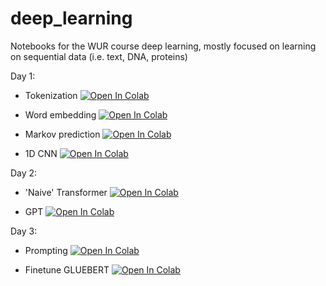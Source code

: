 # deep_learning

Notebooks for the WUR course deep learning, mostly focused on learning on sequential data (i.e. text, DNA, proteins)

Day 1:
 
- Tokenization <a target="_blank" href="https://colab.research.google.com/github/holmrenser/deep_learning/blob/main/W3D4_tokenization.ipynb">
  <img src="https://colab.research.google.com/assets/colab-badge.svg" alt="Open In Colab"/>
</a>

- Word embedding <a target="_blank" href="https://colab.research.google.com/github/holmrenser/deep_learning/blob/main/W3D4_word_embeddings.ipynb">
  <img src="https://colab.research.google.com/assets/colab-badge.svg" alt="Open In Colab"/>
</a>

- Markov prediction <a target="_blank" href="https://colab.research.google.com/github/holmrenser/deep_learning/blob/main/W3D4_markov_prediction.ipynb">
  <img src="https://colab.research.google.com/assets/colab-badge.svg" alt="Open In Colab"/>
</a>

- 1D CNN <a target="_blank" href="https://colab.research.google.com/github/holmrenser/deep_learning/blob/main/W3D4_cnn1d.ipynb">
  <img src="https://colab.research.google.com/assets/colab-badge.svg" alt="Open In Colab"/>
</a>



Day 2:

- 'Naive' Transformer <a target="_blank" href="https://colab.research.google.com/github/holmrenser/deep_learning/blob/main/W4D1_naive_transformer.ipynb">
  <img src="https://colab.research.google.com/assets/colab-badge.svg" alt="Open In Colab"/>
</a>

- GPT <a target="_blank" href="https://colab.research.google.com/github/holmrenser/deep_learning/blob/main/W4D1_GPT.ipynb">
  <img src="https://colab.research.google.com/assets/colab-badge.svg" alt="Open In Colab"/>
</a>

Day 3:

- Prompting <a target="_blank" href="https://colab.research.google.com/github/holmrenser/deep_learning/blob/main/W3D2_prompting.ipynb">
  <img src="https://colab.research.google.com/assets/colab-badge.svg" alt="Open In Colab"/>
</a>

- Finetune GLUEBERT <a target="_blank" href="https://colab.research.google.com/github/holmrenser/deep_learning/blob/main/W3D2_finetune_GLUEBERT.ipynb">
  <img src="https://colab.research.google.com/assets/colab-badge.svg" alt="Open In Colab"/>
</a>
